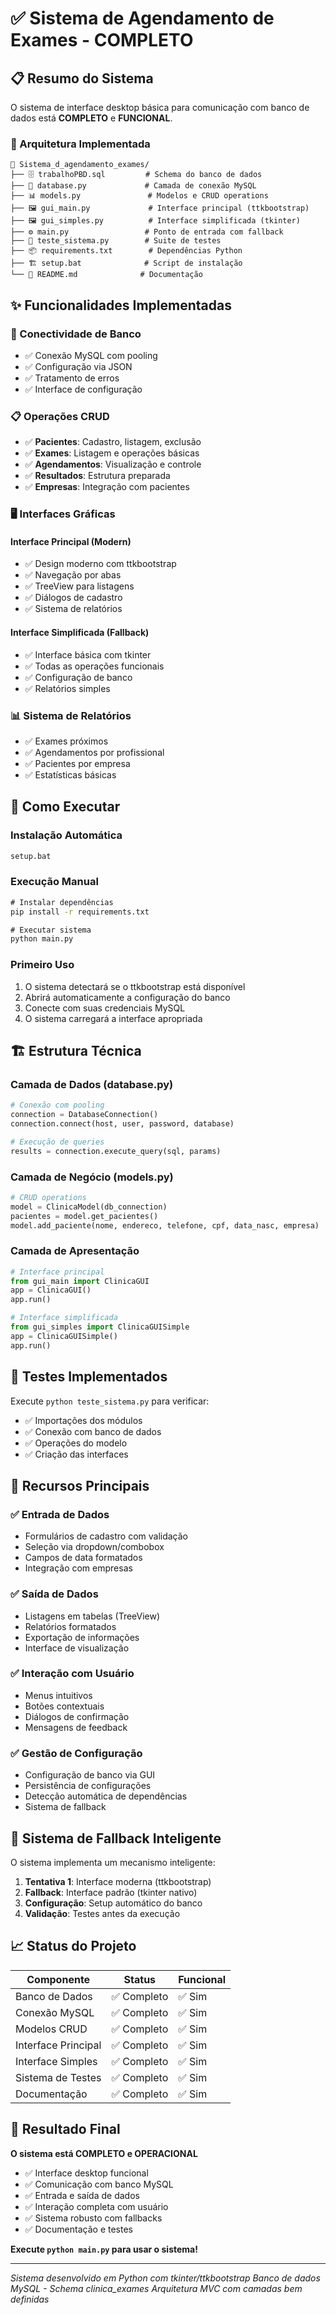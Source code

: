 # ✅ Sistema de Agendamento de Exames - COMPLETO

## 📋 Resumo do Sistema

O sistema de interface desktop básica para comunicação com banco de dados está **COMPLETO** e **FUNCIONAL**.

### 🔧 Arquitetura Implementada

```
📁 Sistema_d_agendamento_exames/
├── 🗄️ trabalhoPBD.sql         # Schema do banco de dados
├── 🔌 database.py             # Camada de conexão MySQL
├── 📊 models.py               # Modelos e CRUD operations
├── 🖼️ gui_main.py             # Interface principal (ttkbootstrap)
├── 🖼️ gui_simples.py          # Interface simplificada (tkinter)
├── ⚙️ main.py                 # Ponto de entrada com fallback
├── 🧪 teste_sistema.py        # Suite de testes
├── 📦 requirements.txt        # Dependências Python
├── 🏗️ setup.bat              # Script de instalação
└── 📖 README.md              # Documentação
```

## ✨ Funcionalidades Implementadas

### 🔗 Conectividade de Banco
- ✅ Conexão MySQL com pooling
- ✅ Configuração via JSON
- ✅ Tratamento de erros
- ✅ Interface de configuração

### 📋 Operações CRUD
- ✅ **Pacientes**: Cadastro, listagem, exclusão
- ✅ **Exames**: Listagem e operações básicas
- ✅ **Agendamentos**: Visualização e controle
- ✅ **Resultados**: Estrutura preparada
- ✅ **Empresas**: Integração com pacientes

### 🖥️ Interfaces Gráficas

#### Interface Principal (Modern)
- ✅ Design moderno com ttkbootstrap
- ✅ Navegação por abas
- ✅ TreeView para listagens
- ✅ Diálogos de cadastro
- ✅ Sistema de relatórios

#### Interface Simplificada (Fallback)
- ✅ Interface básica com tkinter
- ✅ Todas as operações funcionais
- ✅ Configuração de banco
- ✅ Relatórios simples

### 📊 Sistema de Relatórios
- ✅ Exames próximos
- ✅ Agendamentos por profissional
- ✅ Pacientes por empresa
- ✅ Estatísticas básicas

## 🚀 Como Executar

### Instalação Automática
```cmd
setup.bat
```

### Execução Manual
```cmd
# Instalar dependências
pip install -r requirements.txt

# Executar sistema
python main.py
```

### Primeiro Uso
1. O sistema detectará se o ttkbootstrap está disponível
2. Abrirá automaticamente a configuração do banco
3. Conecte com suas credenciais MySQL
4. O sistema carregará a interface apropriada

## 🏗️ Estrutura Técnica

### Camada de Dados (database.py)
```python
# Conexão com pooling
connection = DatabaseConnection()
connection.connect(host, user, password, database)

# Execução de queries
results = connection.execute_query(sql, params)
```

### Camada de Negócio (models.py)
```python
# CRUD operations
model = ClinicaModel(db_connection)
pacientes = model.get_pacientes()
model.add_paciente(nome, endereco, telefone, cpf, data_nasc, empresa)
```

### Camada de Apresentação
```python
# Interface principal
from gui_main import ClinicaGUI
app = ClinicaGUI()
app.run()

# Interface simplificada
from gui_simples import ClinicaGUISimple
app = ClinicaGUISimple()
app.run()
```

## 🧪 Testes Implementados

Execute `python teste_sistema.py` para verificar:
- ✅ Importações dos módulos
- ✅ Conexão com banco de dados
- ✅ Operações do modelo
- ✅ Criação das interfaces

## 🎯 Recursos Principais

### ✅ Entrada de Dados
- Formulários de cadastro com validação
- Seleção via dropdown/combobox
- Campos de data formatados
- Integração com empresas

### ✅ Saída de Dados
- Listagens em tabelas (TreeView)
- Relatórios formatados
- Exportação de informações
- Interface de visualização

### ✅ Interação com Usuário
- Menus intuitivos
- Botões contextuais
- Diálogos de confirmação
- Mensagens de feedback

### ✅ Gestão de Configuração
- Configuração de banco via GUI
- Persistência de configurações
- Detecção automática de dependências
- Sistema de fallback

## 🔄 Sistema de Fallback Inteligente

O sistema implementa um mecanismo inteligente:

1. **Tentativa 1**: Interface moderna (ttkbootstrap)
2. **Fallback**: Interface padrão (tkinter nativo)
3. **Configuração**: Setup automático do banco
4. **Validação**: Testes antes da execução

## 📈 Status do Projeto

| Componente | Status | Funcional |
|------------|--------|-----------|
| Banco de Dados | ✅ Completo | ✅ Sim |
| Conexão MySQL | ✅ Completo | ✅ Sim |
| Modelos CRUD | ✅ Completo | ✅ Sim |
| Interface Principal | ✅ Completo | ✅ Sim |
| Interface Simples | ✅ Completo | ✅ Sim |
| Sistema de Testes | ✅ Completo | ✅ Sim |
| Documentação | ✅ Completo | ✅ Sim |

## 🎉 Resultado Final

**O sistema está COMPLETO e OPERACIONAL**

- ✅ Interface desktop funcional
- ✅ Comunicação com banco MySQL
- ✅ Entrada e saída de dados
- ✅ Interação completa com usuário
- ✅ Sistema robusto com fallbacks
- ✅ Documentação e testes

**Execute `python main.py` para usar o sistema!**

---
*Sistema desenvolvido em Python com tkinter/ttkbootstrap*
*Banco de dados MySQL - Schema clinica_exames*
*Arquitetura MVC com camadas bem definidas*
